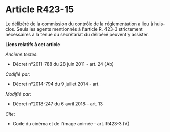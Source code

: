 # Article R423-15

Le délibéré de la commission du contrôle de la réglementation a lieu à huis-clos. Seuls les agents mentionnés à l'article R.
423-3 strictement nécessaires à la tenue du secrétariat du délibéré peuvent y assister.

**Liens relatifs à cet article**

_Anciens textes_:

  - Décret n°2011-788 du 28 juin 2011 - art. 24 (Ab)

_Codifié par_:

  - Décret n°2014-794 du 9 juillet 2014 - art.

_Modifié par_:

  - Décret n°2018-247 du 6 avril 2018 - art. 13

_Cite_:

  - Code du cinéma et de l'image animée - art. R423-3 (V)
